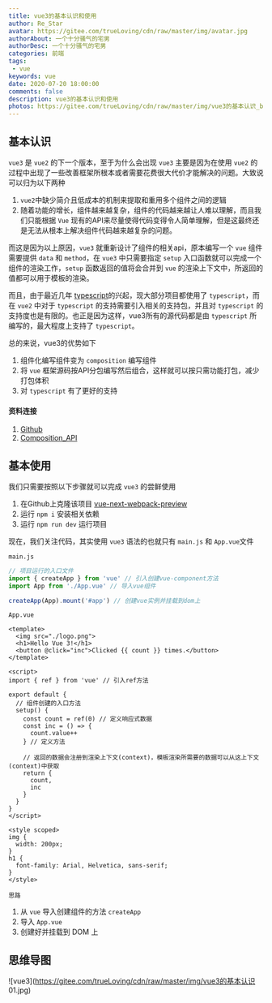 ```yaml
---
title: vue3的基本认识和使用
author: Re_Star
avatar: https://gitee.com/trueLoving/cdn/raw/master/img/avatar.jpg
authorAbout: 一个十分骚气的宅男
authorDesc: 一个十分骚气的宅男
categories: 前端
tags:
 - vue
keywords: vue
date: 2020-07-20 18:00:00
comments: false
description: vue3的基本认识和使用
photos: https://gitee.com/trueLoving/cdn/raw/master/img/vue3的基本认识_bg.jpg
---
```


## 基本认识

`vue3` 是 `vue2` 的下一个版本，至于为什么会出现 `vue3` 主要是因为在使用 `vue2` 的过程中出现了一些改善框架所根本或者需要花费很大代价才能解决的问题。大致说可以归为以下两种
1. `vue2`中缺少简介且低成本的机制来提取和重用多个组件之间的逻辑
2. 随着功能的增长，组件越来越复杂，组件的代码越来越让人难以理解，而且我们只能根据 `Vue` 现有的API来尽量使得代码变得令人简单理解，但是这最终还是无法从根本上解决组件代码越来越复杂的问题。

而这是因为以上原因，`vue3` 就重新设计了组件的相关api，原本编写一个 `vue` 组件需要提供 `data` 和 `method`，在 `vue3` 中只需要指定 `setup` 入口函数就可以完成一个组件的渲染工作，`setup` 函数返回的值将会合并到 `vue` 的渲染上下文中，所返回的值都可以用于模板的渲染。

而且，由于最近几年 [typescript](https://www.tslang.cn/)的兴起，现大部分项目都使用了 `typescript`，而在 `vue2` 中对于 `typescript` 的支持需要引入相关的支持包，并且对 `typescript` 的支持度也是有限的。也正是因为这样，vue3所有的源代码都是由 `typescript` 所编写的，最大程度上支持了 `typescript`。

总的来说，vue3的优势如下
1. 组件化编写组件变为 `composition` 编写组件
2. 将 `vue` 框架源码按API分包编写然后组合，这样就可以按只需功能打包，减少打包体积
3. 对 `typescript` 有了更好的支持


#### 资料连接
1. [Github](https://github.com/vuejs/vue-next)
2. [Composition_API](https://composition-api.vuejs.org/zh/)


## 基本使用

我们只需要按照以下步骤就可以完成 `vue3` 的尝鲜使用
1. 在Github上克隆该项目 [vue-next-webpack-preview](https://github.com/vuejs/vue-next-webpack-preview.git)
2. 运行 `npm i` 安装相关依赖
3. 运行 `npm run dev` 运行项目

现在，我们关注代码，其实使用 `vue3` 语法的也就只有 `main.js` 和 `App.vue`文件

`main.js`
```js
// 项目运行的入口文件
import { createApp } from 'vue' // 引入创建vue-component方法
import App from './App.vue' // 导入vue组件

createApp(App).mount('#app') // 创建vue实例并挂载到dom上
```

`App.vue`
```vue
<template>
  <img src="./logo.png">
  <h1>Hello Vue 3!</h1>
  <button @click="inc">Clicked {{ count }} times.</button>
</template>

<script>
import { ref } from 'vue' // 引入ref方法

export default {
  // 组件创建的入口方法
  setup() {
    const count = ref(0) // 定义响应式数据
    const inc = () => {
      count.value++
    } // 定义方法

    // 返回的数据会注册到渲染上下文(context)，模板渲染所需要的数据可以从这上下文(context)中获取
    return {
      count,
      inc
    }
  }
}
</script>

<style scoped>
img {
  width: 200px;
}
h1 {
  font-family: Arial, Helvetica, sans-serif;
}
</style>
```

`思路`
1. 从 `vue` 导入创建组件的方法 `createApp`
2. 导入 `App.vue`
3. 创建好并挂载到 DOM 上

## 思维导图

![vue3](https://gitee.com/trueLoving/cdn/raw/master/img/vue3的基本认识 01.jpg)